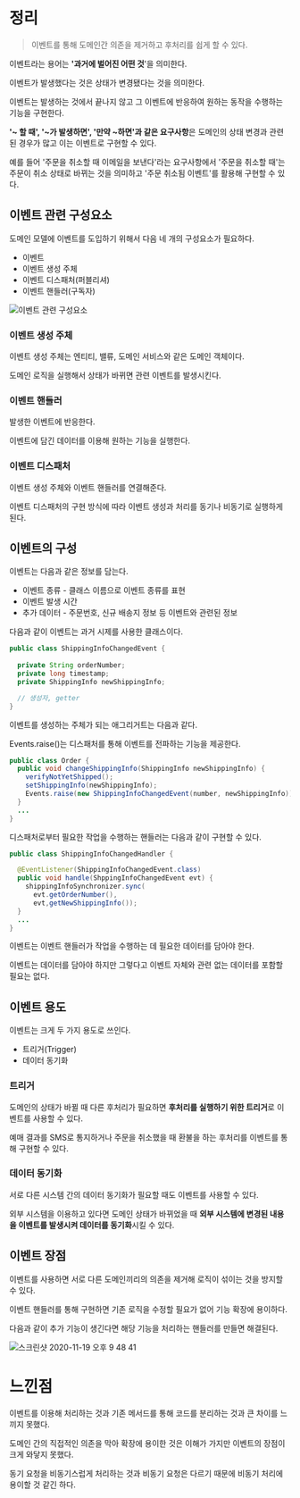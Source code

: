 # 정리

> 이벤트를 통해 도메인간 의존을 제거하고 후처리를 쉽게 할 수 있다.



이벤트라는 용어는 **'과거에 벌어진 어떤 것**'을 의미한다.

이벤트가 발생했다는 것은 상태가 변경됐다는 것을 의미한다.

이벤트는 발생하는 것에서 끝나지 않고 그 이벤트에 반응하여 원하는 동작을 수행하는 기능을 구현한다.

**'~ 할 때', '~가 발생하면', '만약 ~하면'과 같은 요구사항**은 도메인의 상태 변경과 관련된 경우가 많고 이는 이벤트로 구현할 수 있다.

예를 들어 '주문을 취소할 때 이메일을 보낸다'라는 요구사항에서 '주문을 취소할 때'는 주문이 취소 상태로 바뀌는 것을 의미하고 '주문 취소됨 이벤트'를 활용해 구현할 수 있다.



## 이벤트 관련 구성요소

도메인 모델에 이벤트를 도입하기 위해서 다음 네 개의 구성요소가 필요하다.

- 이벤트
- 이벤트 생성 주체
- 이벤트 디스패처(퍼블리셔)
- 이벤트 핸들러(구독자)

![이벤트 관련 구성요소](https://user-images.githubusercontent.com/42582516/160224240-ca76a9a2-321c-456b-a27b-d745d5b36b0e.png)

### 이벤트 생성 주체

이벤트 생성 주체는 엔티티, 밸류, 도메인 서비스와 같은 도메인 객체이다.

도메인 로직을 실행해서 상태가 바뀌면 관련 이벤트를 발생시킨다.



### 이벤트 핸들러

발생한 이벤트에 반응한다.

이벤트에 담긴 데이터를 이용해 원하는 기능을 실행한다.



### 이벤트 디스패처

이벤트 생성 주체와 이벤트 핸들러를 연결해준다.

이벤트 디스패처의 구현 방식에 따라 이벤트 생성과 처리를 동기나 비동기로 실행하게 된다.



## 이벤트의 구성

이벤트는 다음과 같은 정보를 담는다.

- 이벤트 종류 - 클래스 이름으로 이벤트 종류를 표현
- 이벤트 발생 시간
- 추가 데이터 - 주문번호, 신규 배송지 정보 등 이벤트와 관련된 정보



다음과 같이 이벤트는 과거 시제를 사용한 클래스이다.

```java
public class ShippingInfoChangedEvent {
  
  private String orderNumber;
  private long timestamp;
  private ShippingInfo newShippingInfo;

  // 생성자, getter
}
```

이벤트를 생성하는 주체가 되는 애그리거트는 다음과 같다.

Events.raise()는 디스패처를 통해 이벤트를 전파하는 기능을 제공한다.

```java
public class Order {
  public void changeShippingInfo(ShippingInfo newShippingInfo) {
    verifyNotYetShipped();
    setShippingInfo(newShippingInfo);
    Events.raise(new ShippingInfoChangedEvent(number, newShippingInfo));
  }
  ...
}
```

디스패처로부터 필요한 작업을 수행하는 핸들러는 다음과 같이 구현할 수 있다.

```java
public class ShippingInfoChangedHandler {

  @EventListener(ShippingInfoChangedEvent.class)
  public void handle(ShppingInfoChangedEvent evt) {
    shippingInfoSynchronizer.sync(
      evt.getOrderNumber(),
      evt,getNewShippingInfo());
  }
  ...
}
```

이벤트는 이벤트 핸들러가 작업을 수행하는 데 필요한 데이터를 담아야 한다.

이벤트는 데이터를 담아야 하지만 그렇다고 이벤트 자체와 관련 없는 데이터를 포함할 필요는 없다.



## 이벤트 용도

이벤트는 크게 두 가지 용도로 쓰인다.

- 트리거(Trigger)
- 데이터 동기화



### 트리거

도메인의 상태가 바뀔 때 다른 후처리가 필요하면 **후처리를 실행하기 위한 트리거**로 이벤트를 사용할 수 있다.

예매 결과를 SMS로 통지하거나 주문을 취소했을 때 환불을 하는 후처리를 이벤트를 통해 구현할 수 있다.



### 데이터 동기화

서로 다른 시스템 간의 데이터 동기화가 필요할 때도 이벤트를 사용할 수 있다.

외부 시스템을 이용하고 있다면 도메인 상태가 바뀌었을 때 **외부 시스템에 변경된 내용을 이벤트를 발생시켜 데이터를 동기화**시킬 수 있다.



## 이벤트 장점

이벤트를 사용하면 서로 다른 도메인끼리의 의존을 제거해 로직이 섞이는 것을 방지할 수 있다.

이벤트 핸들러를 통해 구현하면 기존 로직을 수정할 필요가 없어 기능 확장에 용이하다.

다음과 같이 추가 기능이 생긴다면 해당 기능을 처리하는 핸들러를 만들면 해결된다.



![스크린샷 2020-11-19 오후 9 48 41](https://user-images.githubusercontent.com/43809168/99668375-fe0fef80-2ab0-11eb-8e78-7bcbd78e84c8.png)



# 느낀점

이벤트를 이용해 처리하는 것과 기존 메서드를 통해 코드를 분리하는 것과 큰 차이를 느끼지 못했다.

도메인 간의 직접적인 의존을 막아 확장에 용이한 것은 이해가 가지만 이벤트의 장점이 크게 와닿지 못했다.

동기 요청을 비동기스럽게 처리하는 것과 비동기 요청은 다르기 때문에 비동기 처리에 용이할 것 같긴 하다.
